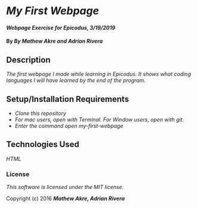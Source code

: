 # _My First Webpage_

#### _Webpage Exercise for Epicodus, 3/19/2019_

#### By _By Mathew Akre and Adrian Rivera_

## Description

_The first webpage I made while learning in Epicodus. It shows what coding languages I will have learned by the end of the program._

## Setup/Installation Requirements

* _Clone this repository_
* _For mac users, open with Terminal. For Window users, open with git._
* _Enter the command open my-first-webpage_


## Technologies Used

_HTML_

### License

*This software is licensed under the MIT license.*

Copyright (c) 2016 **_Mathew Akre, Adrian Rivera_**
